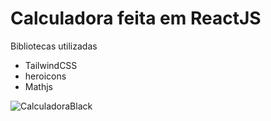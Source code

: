 <h1>Calculadora feita em ReactJS</h1>

<p>Bibliotecas utilizadas</p>
<ul>
  <li>TailwindCSS</li>
  <li>heroicons</li>
  <li>Mathjs</li>
</ul>

![CalculadoraBlack](https://user-images.githubusercontent.com/51209376/155857682-cdbb6c83-83ce-43a1-8565-808aa658d713.png)
